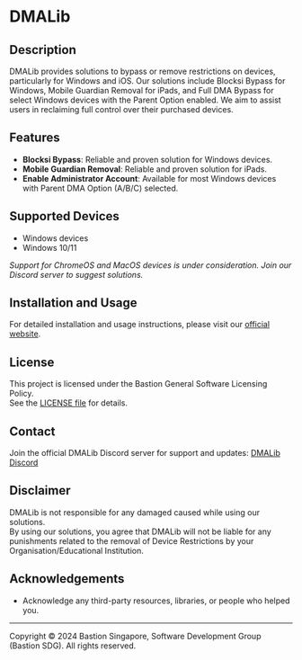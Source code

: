 # DMALib

## Description
DMALib provides solutions to bypass or remove restrictions on devices, particularly for Windows and iOS. Our solutions include Blocksi Bypass for Windows, Mobile Guardian Removal for iPads, and Full DMA Bypass for select Windows devices with the Parent Option enabled. We aim to assist users in reclaiming full control over their purchased devices.

## Features
- **Blocksi Bypass**: Reliable and proven solution for Windows devices.
- **Mobile Guardian Removal**: Reliable and proven solution for iPads.
- **Enable Administrator Account**: Available for most Windows devices with Parent DMA Option (A/B/C) selected.

## Supported Devices
- Windows devices
 - Windows 10/11

*Support for ChromeOS and MacOS devices is under consideration. Join our Discord server to suggest solutions.*

## Installation and Usage
For detailed installation and usage instructions, please visit our [official website](https://bastiondevs.github.io/DMALib).

<!--- ## Contributing --->
<!--- 1. Fork the repository. --->
<!--- 2. Create your feature branch: `git checkout -b feature/feature-name`. --->
<!--- 3. Commit your changes: `git commit -m 'Add some feature'`. --->
<!--- 4. Push to the branch: `git push origin feature/feature-name`. --->
<!--- 5. Open a pull request. --->

## License
This project is licensed under the Bastion General Software Licensing Policy.  
See the [LICENSE file](LICENSE.md) for details.

## Contact
Join the official DMALib Discord server for support and updates: [DMALib Discord](https://discord.gg/KpUT8FwGvb)

## Disclaimer
DMALib is not responsible for any damaged caused while using our solutions.  
By using our solutions, you agree that DMALib will not be liable for any punishments related to the removal of Device Restrictions by your Organisation/Educational Institution.

## Acknowledgements
- Acknowledge any third-party resources, libraries, or people who helped you.

---

Copyright © 2024 Bastion Singapore, Software Development Group (Bastion SDG). All rights reserved. 
